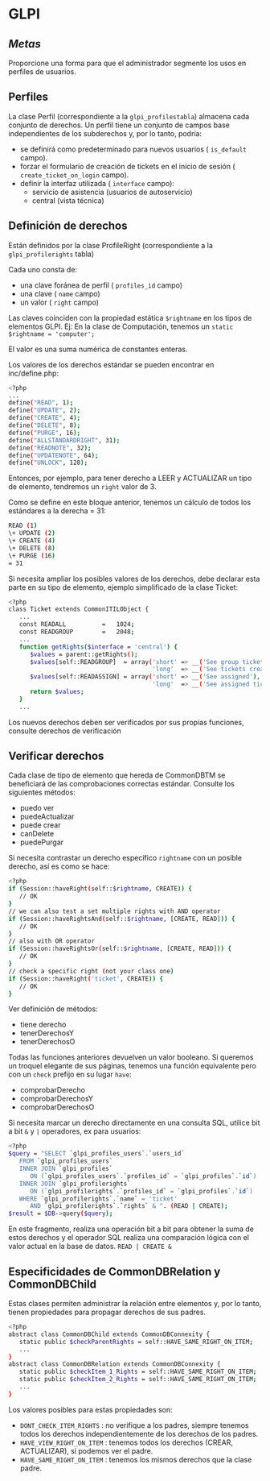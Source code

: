 # GLPI
## _Metas_
Proporcione una forma para que el administrador segmente los usos en perfiles de usuarios.
## Perfiles

La clase Perfil (correspondiente a la `glpi_profilestabla`) almacena cada conjunto de derechos.
Un perfil tiene un conjunto de campos base independientes de los subderechos y, por lo tanto, podría:

- se definirá como predeterminado para nuevos usuarios ( `is_default` campo).
- forzar el formulario de creación de tickets en el inicio de sesión ( `create_ticket_on_login` campo).
- definir la interfaz utilizada ( `interface` campo):
    - servicio de asistencia (usuarios de autoservicio)
    - central (vista técnica)

## Definición de derechos

Están definidos por la clase ProfileRight (correspondiente a la `glpi_profilerights` tabla)

Cada uno consta de:
- una clave foránea de perfil ( `profiles_id` campo)
- una clave ( `name` campo)
- un valor ( `right` campo)

Las claves coinciden con la propiedad estática `$rightname` en los tipos de elementos GLPI. Ej: En la clase de Computación, tenemos un `static $rightname = 'computer';`

El valor es una suma numérica de constantes enteras.

Los valores de los derechos estándar se pueden encontrar en inc/define.php:

```sh
<?php
...
define("READ", 1);
define("UPDATE", 2);
define("CREATE", 4);
define("DELETE", 8);
define("PURGE", 16);
define("ALLSTANDARDRIGHT", 31);
define("READNOTE", 32);
define("UPDATENOTE", 64);
define("UNLOCK", 128);
```
Entonces, por ejemplo, para tener derecho a LEER y ACTUALIZAR un tipo de elemento, tendremos un `right` valor de 3.

Como se define en este bloque anterior, tenemos un cálculo de todos los estándares a la derecha = 31:
```sh
READ (1)
\+ UPDATE (2)
\+ CREATE (4)
\+ DELETE (8)
\+ PURGE (16)
= 31
```
Si necesita ampliar los posibles valores de los derechos, debe declarar esta parte en su tipo de elemento, ejemplo simplificado de la clase Ticket:

```sh
<?php
class Ticket extends CommonITILObject {
   ...
   const READALL          =   1024;
   const READGROUP        =   2048;
   ...
   function getRights($interface = 'central') {
      $values = parent::getRights();
      $values[self::READGROUP]  = array('short' => __('See group ticket'),
                                        'long'  => __('See tickets created by my groups'));
      $values[self::READASSIGN] = array('short' => __('See assigned'),
                                        'long'  => __('See assigned tickets'));
      return $values;
   }
   ...
```
Los nuevos derechos deben ser verificados por sus propias funciones, consulte derechos de verificación

## Verificar derechos

Cada clase de tipo de elemento que hereda de CommonDBTM se beneficiará de las comprobaciones correctas estándar. Consulte los siguientes métodos:

- puedo ver
- puedeActualizar
- puede crear
- canDelete
- puedePurgar

Si necesita contrastar un derecho específico `rightname` con un posible derecho, así es como se hace:

```sh
<?php
if (Session::haveRight(self::$rightname, CREATE)) {
   // OK
}
// we can also test a set multiple rights with AND operator
if (Session::haveRightsAnd(self::$rightname, [CREATE, READ])) {
   // OK
}
// also with OR operator
if (Session::haveRightsOr(self::$rightname, [CREATE, READ])) {
   // OK
}
// check a specific right (not your class one)
if (Session::haveRight('ticket', CREATE)) {
   // OK
}
```
Ver definición de métodos:
- tiene derecho
- tenerDerechosY
- tenerDerechosO

Todas las funciones anteriores devuelven un valor booleano. Si queremos un troquel elegante de sus páginas, tenemos una función equivalente pero con un `check` prefijo en su lugar `have`:

- comprobarDerecho
- comprobarDerechosY
- comprobarDerechosO

Si necesita marcar un derecho directamente en una consulta SQL, utilice bit a bit `&` y `|` operadores, ex para usuarios:

```sh
<?php
$query = "SELECT `glpi_profiles_users`.`users_id`
   FROM `glpi_profiles_users`
   INNER JOIN `glpi_profiles`
      ON (`glpi_profiles_users`.`profiles_id` = `glpi_profiles`.`id`)
   INNER JOIN `glpi_profilerights`
      ON (`glpi_profilerights`.`profiles_id` = `glpi_profiles`.`id`)
   WHERE `glpi_profilerights`.`name` = 'ticket'
      AND `glpi_profilerights`.`rights` & ". (READ | CREATE);
$result = $DB->query($query);
```
En este fragmento, realiza una operación bit a bit para obtener la suma de estos derechos y el operador SQL realiza una comparación lógica con el valor actual en la base de datos. `READ | CREATE &`

## Especificidades de CommonDBRelation y CommonDBChild

Estas clases permiten administrar la relación entre elementos y, por lo tanto, tienen propiedades para propagar derechos de sus padres.

```sh
<?php
abstract class CommonDBChild extends CommonDBConnexity {
   static public $checkParentRights = self::HAVE_SAME_RIGHT_ON_ITEM;
   ...
}
abstract class CommonDBRelation extends CommonDBConnexity {
   static public $checkItem_1_Rights = self::HAVE_SAME_RIGHT_ON_ITEM;
   static public $checkItem_2_Rights = self::HAVE_SAME_RIGHT_ON_ITEM;
   ...
}
```

Los valores posibles para estas propiedades son:

- `DONT_CHECK_ITEM_RIGHTS` : no verifique a los padres, siempre tenemos todos los derechos independientemente de los derechos de los padres.
- `HAVE_VIEW_RIGHT_ON_ITEM` : tenemos todos los derechos (CREAR, ACTUALIZAR), si podemos ver el padre.
- `HAVE_SAME_RIGHT_ON_ITEM` : tenemos los mismos derechos que la clase padre.

